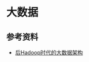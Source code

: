 # 大数据 #

## 参考资料 ##

- [后Hadoop时代的大数据架构](https://zhuanlan.zhihu.com/p/19962491?from=timeline&isappinstalled=0&columnSlug=donglaoshi)
